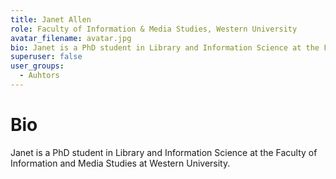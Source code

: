 ```yaml
---
title: Janet Allen
role: Faculty of Information & Media Studies, Western University
avatar_filename: avatar.jpg
bio: Janet is a PhD student in Library and Information Science at the Faculty of Information and Media Studies at Western University.
superuser: false
user_groups:
  - Auhtors
---
```

# Bio

Janet is a PhD student in Library and Information Science at the Faculty of Information and Media Studies at Western University.
